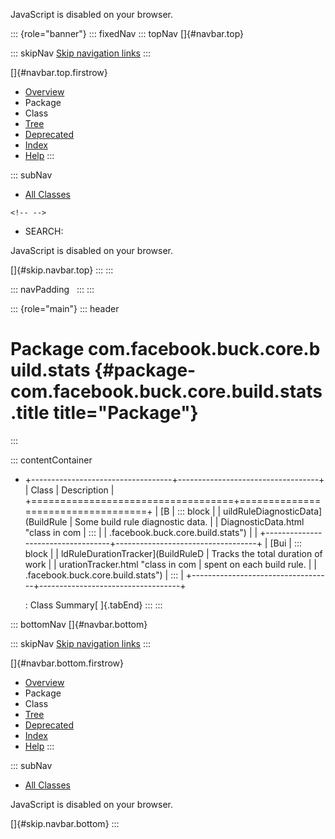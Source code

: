 <div>

JavaScript is disabled on your browser.

</div>

::: {role="banner"}
::: fixedNav
::: topNav
[]{#navbar.top}

::: skipNav
[Skip navigation links](#skip.navbar.top "Skip navigation links")
:::

[]{#navbar.top.firstrow}

-   [Overview](../../../../../../index.html)
-   Package
-   Class
-   [Tree](package-tree.html)
-   [Deprecated](../../../../../../deprecated-list.html)
-   [Index](../../../../../../index-all.html)
-   [Help](../../../../../../help-doc.html)
:::

::: subNav
-   [All Classes](../../../../../../allclasses.html)

```{=html}
<!-- -->
```
-   SEARCH:

<div>

<div>

JavaScript is disabled on your browser.

</div>

</div>

[]{#skip.navbar.top}
:::
:::

::: navPadding
 
:::
:::

::: {role="main"}
::: header
# Package com.facebook.buck.core.build.stats {#package-com.facebook.buck.core.build.stats .title title="Package"}
:::

::: contentContainer
-   +-----------------------------------+-----------------------------------+
    | Class                             | Description                       |
    +===================================+===================================+
    | [B                                | ::: block                         |
    | uildRuleDiagnosticData](BuildRule | Some build rule diagnostic data.  |
    | DiagnosticData.html "class in com | :::                               |
    | .facebook.buck.core.build.stats") |                                   |
    +-----------------------------------+-----------------------------------+
    | [Bui                              | ::: block                         |
    | ldRuleDurationTracker](BuildRuleD | Tracks the total duration of work |
    | urationTracker.html "class in com | spent on each build rule.         |
    | .facebook.buck.core.build.stats") | :::                               |
    +-----------------------------------+-----------------------------------+

    : Class Summary[ ]{.tabEnd}
:::
:::

::: bottomNav
[]{#navbar.bottom}

::: skipNav
[Skip navigation links](#skip.navbar.bottom "Skip navigation links")
:::

[]{#navbar.bottom.firstrow}

-   [Overview](../../../../../../index.html)
-   Package
-   Class
-   [Tree](package-tree.html)
-   [Deprecated](../../../../../../deprecated-list.html)
-   [Index](../../../../../../index-all.html)
-   [Help](../../../../../../help-doc.html)
:::

::: subNav
-   [All Classes](../../../../../../allclasses.html)

<div>

<div>

JavaScript is disabled on your browser.

</div>

</div>

[]{#skip.navbar.bottom}
:::
